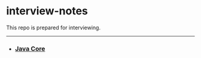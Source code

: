 # interview-notes
This repo is prepared for interviewing.

---

- ### [Java Core][1]



[1]:Java/JDK/README.MD

